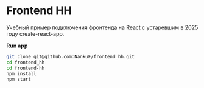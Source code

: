 # Frontend HH
Учебный пример подключения фронтенда на React с устаревшим в 2025 году create-react-app.

**Run app**
```bash
git clone git@github.com:NankuF/frontend_hh.git
cd frontend_hh
cd frontend-hh
npm install
npm start
```